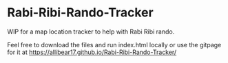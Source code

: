 # Rabi-Ribi-Rando-Tracker
WIP for a map location tracker to help with Rabi Ribi rando.

Feel free to download the files and run index.html locally
or use the gitpage for it at https://allibear17.github.io/Rabi-Ribi-Rando-Tracker/
